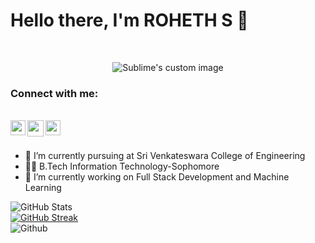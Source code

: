 # Hello there, I'm ROHETH S 👋
<br>

<p align="center">
  <img src="https://user-images.githubusercontent.com/93082548/164978757-a4ebf808-fb5f-44bc-860e-613bb6321ac2.gif" alt="Sublime's custom image"/>
</p>


### Connect with me:
<br>
<a href="https://www.linkedin.com/in/roheth-s-1541a7212/">
  <img align="left" width="24px" src="https://cdn.jsdelivr.net/npm/simple-icons@v3/icons/linkedin.svg"  />

<a href="mailto:roheth1908@gmail.com">
  <img align="left" width="26px" src="https://cdn.jsdelivr.net/npm/simple-icons@v3/icons/gmail.svg" />
</a>
</a>

</a>
<a href="https://twitter.com/thisisroheth">
  <img align="left" width="24px" src="https://cdn.jsdelivr.net/npm/simple-icons@v3/icons/twitter.svg"  />
</a>

<br>
<br>

- 🌱 I’m currently pursuing at Sri Venkateswara College of Engineering
- 🧑‍🎓 B.Tech Information Technology-Sophomore 
- 🔭 I’m currently working on Full Stack Development and Machine Learning


![GitHub Stats](https://github-readme-stats.vercel.app/api?username=ROHETH-S&theme=radical)
<br>
[![GitHub Streak](https://github-readme-streak-stats.herokuapp.com/?user=ROHETH-S&theme=dark)](https://git.io/streak-stats)
<br>
![Github ](https://komarev.com/ghpvc/?username=ROHETH-S&color=blueviolet)





